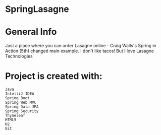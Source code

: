 # SpringLasagne

# General Info

Just a place where you can order Lasagne online - Craig Walls's Spring in Action (5th) changed main example. I don't like tacos! But I love Lasagne
Technologies

# Project is created with:

    Java
    IntelliJ IDEA
    Spring Boot
    Spring Web MVC
    Spring Data JPA
    Spring Security
    Thymeleaf
    HTML5
    H2
    Git

